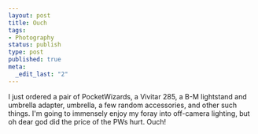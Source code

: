 ```yaml
--- 
layout: post
title: Ouch
tags: 
- Photography
status: publish
type: post
published: true
meta: 
  _edit_last: "2"
---
```

I just ordered a pair of PocketWizards, a Vivitar 285, a B-M lightstand and umbrella adapter, umbrella, a few random accessories, and other such things. I'm going to immensely enjoy my foray into off-camera lighting, but oh dear god did the price of the PWs hurt. Ouch!
